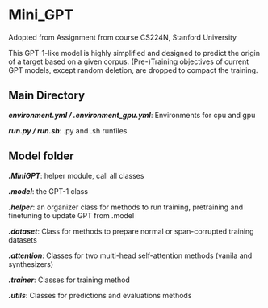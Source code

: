 # Mini_GPT

Adopted from Assignment from course CS224N, Stanford University 

This GPT-1-like model is highly simplified and designed to predict the origin of a target based on a given corpus. (Pre-)Training objectives of current GPT models, except random deletion, are dropped to compact the training.

## Main Directory

***environment.yml / .environment_gpu.yml***: Environments for cpu and gpu

***run.py / run.sh***: .py and .sh runfiles

## Model folder

***.MiniGPT***: helper module, call all classes

***.model***: the GPT-1 class

***.helper***: an organizer class for methods to run training, pretraining and finetuning to update GPT from .model

***.dataset***: Class for methods to prepare normal or span-corrupted training datasets

***.attention***: Classes for two multi-head self-attention methods (vanila and synthesizers)

***.trainer***: Classes for training method

***.utils***: Classes for predictions and evaluations methods


